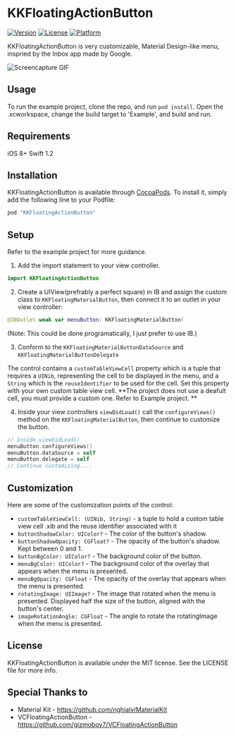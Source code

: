 # KKFloatingActionButton


[![Version](https://img.shields.io/cocoapods/v/KKFloatingActionButton.svg?style=flat)](http://cocoapods.org/pods/KKFloatingActionButton)
[![License](https://img.shields.io/cocoapods/l/KKFloatingActionButton.svg?style=flat)](http://cocoapods.org/pods/KKFloatingActionButton)
[![Platform](https://img.shields.io/cocoapods/p/KKFloatingActionButton.svg?style=flat)](http://cocoapods.org/pods/KKFloatingActionButton)

KKFloatingActionButton is very customizable, Material Design-like menu, inspried by the Inbox app made by Google.  

![Screencapture GIF](https://dl.dropboxusercontent.com/u/21995835/out4.gif)

## Usage

To run the example project, clone the repo, and run `pod install`. Open the .xcworkspace, change the build target to 'Example', and build and run.

## Requirements
iOS 8+
Swift 1.2 

## Installation

KKFloatingActionButton is available through [CocoaPods](http://cocoapods.org). To install
it, simply add the following line to your Podfile:

```ruby
pod "KKFloatingActionButton"
```

## Setup 

Refer to the example project for more guidance. 

1. Add the import statement to your view controller. 
  ````swift
  import KKFloatingActionButton
  ````

2. Create a UIView(prefrably a perfect square) in IB and assign the custom class to `KKFloatingMaterialButton`, then connect it to an outlet in your view controller: 
  ````swift
  @IBOutlet weak var menuButton: KKFloatingMaterialButton!
  ````
  (Note: This could be done programatically, I just prefer to use IB.)

3.  Conform to the `KKFloatingMaterialButtonDataSource` and `KKFloatingMaterialButtonDelegate`

  The control contains a `customTableViewCell` property which is a tuple that requires a `UINib`, representing the cell to be displayed in the menu, and a `String` which is the `reuseIdentifier` to be used for the cell. Set this property with your own custom table view cell. **The project does not use a deafult cell, you must provide a custom one. Refer to Example project. **

4. Inside your view controllers `viewDidLoad()` call the `configureViews()` method on the `KKFloatingMaterialButton`, then continue to customize the button. 
  ````Swift
  // Inside viewDidLoad()
  menuButton.configureViews()
  menuButton.dataSource = self
  menuButton.delegate = self
  // Continue customizing....
  ````

## Customization

Here are some of the customization points of the control:
* `customTableViewCell: (UINib, String)` - a tuple to hold a custom table view cell .xib and the reuse identifier associated with it 
* `buttonShadowColor: UIColor?` - The color of the button's shadow.
* `buttonShadowOpacity: CGFloat?` - The opacity of the button's shadow. Kept between 0 and 1.
* `buttonBgColor: UIColor?` - The background color of the button.
* `menuBgColor: UIColor?` - The background color of the overlay that appears when the menu is presented. 
* `menuBgOpacity: CGFloat` - The opacity of the overlay that appears when the menu is presented. 
* `rotatingImage: UIImage?` - The image that rotated when the menu is presented. Displayed half the size of the button, aligned with the button's center.
* `imageRotationAngle: CGFloat` - The angle to rotate the rotatingImage when the menu is presented. 

## License

KKFloatingActionButton is available under the MIT license. See the LICENSE file for more info.

## Special Thanks to 

* Material Kit  - https://github.com/nghialv/MaterialKit
* VCFloatingActionButton - https://github.com/gizmoboy7/VCFloatingActionButton
